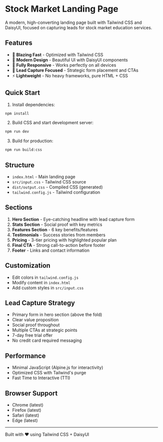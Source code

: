 # Stock Market Landing Page

A modern, high-converting landing page built with Tailwind CSS and DaisyUI, focused on capturing leads for stock market education services.

## Features

- 🚀 **Blazing Fast** - Optimized with Tailwind CSS
- 🎨 **Modern Design** - Beautiful UI with DaisyUI components
- 📱 **Fully Responsive** - Works perfectly on all devices
- 🎯 **Lead Capture Focused** - Strategic form placement and CTAs
- ⚡ **Lightweight** - No heavy frameworks, pure HTML + CSS

## Quick Start

1. Install dependencies:
```bash
npm install
```

2. Build CSS and start development server:
```bash
npm run dev
```

3. Build for production:
```bash
npm run build:css
```

## Structure

- `index.html` - Main landing page
- `src/input.css` - Tailwind CSS source
- `dist/output.css` - Compiled CSS (generated)
- `tailwind.config.js` - Tailwind configuration

## Sections

1. **Hero Section** - Eye-catching headline with lead capture form
2. **Stats Section** - Social proof with key metrics
3. **Features Section** - 6 key benefits/features
4. **Testimonials** - Success stories from members
5. **Pricing** - 3-tier pricing with highlighted popular plan
6. **Final CTA** - Strong call-to-action before footer
7. **Footer** - Links and contact information

## Customization

- Edit colors in `tailwind.config.js`
- Modify content in `index.html`
- Add custom styles in `src/input.css`

## Lead Capture Strategy

- Primary form in hero section (above the fold)
- Clear value proposition
- Social proof throughout
- Multiple CTAs at strategic points
- 7-day free trial offer
- No credit card required messaging

## Performance

- Minimal JavaScript (Alpine.js for interactivity)
- Optimized CSS with Tailwind's purge
- Fast Time to Interactive (TTI)

## Browser Support

- Chrome (latest)
- Firefox (latest)
- Safari (latest)
- Edge (latest)

---

Built with ❤️ using Tailwind CSS + DaisyUI
